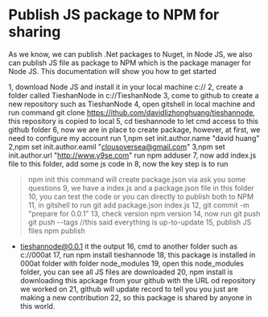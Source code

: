 # Publish JS package to NPM for sharing


As we know, we can publish .Net packages to Nuget, in Node JS, we also can publish JS file as package to NPM which is the package manager for Node JS. This documentation will show you how to get started

1, download Node JS and install it in your local machine c://
2, create a folder called TieshanNode in c://TieshanNode
3, come to github to create a new repository such as TieshanNode
4, open gitshell in local machine and run command git clone https://ithub.com/davidlizhonghuang/tieshannode, this repository is copied to local
5, cd tieshannode to let cmd access to this github folder
6, now we are in place to create package, however, at first, we need to configure my account 
run 
  1,npm set init.author.name "david huang"
  2,npm set init.author.eamil "clousoversea@gmail.com"
  3,npm set init.author.url "http://www.y9se.com"
run
  npm adduser
7, now add index.js file to this folder, add some js code in
8, now the key step is to run 
>npm init
this command will create package.json via ask you some questions
9, we have a index.js and a package.json file in this folder
10, you can test the code or you can directly to publish both to NPM
11, in gitshell to run 
>git add package.json  index.js 
12, 
>git commit -m "prepare for 0.0.1"
13, check version
>npm version
14, now run
>git push
>git push --tags  //this said everything is up-to-update
15, publish JS files
>npm publish 
+ tieshannode@0.0.1  it the output
16, cmd to another folder such as c://000at
17, run 
npm install tieshannode
18, this package is installed in 000at folder with folder node_modules 
19, open this node_modules folder, you can see all JS files are downloaded
20, npm install is downloading this apckage from your github with the URL od repository we worked on
21, github will update record to tell you you just are making a new contribution
22, so this package is shared by anyone in this world.




